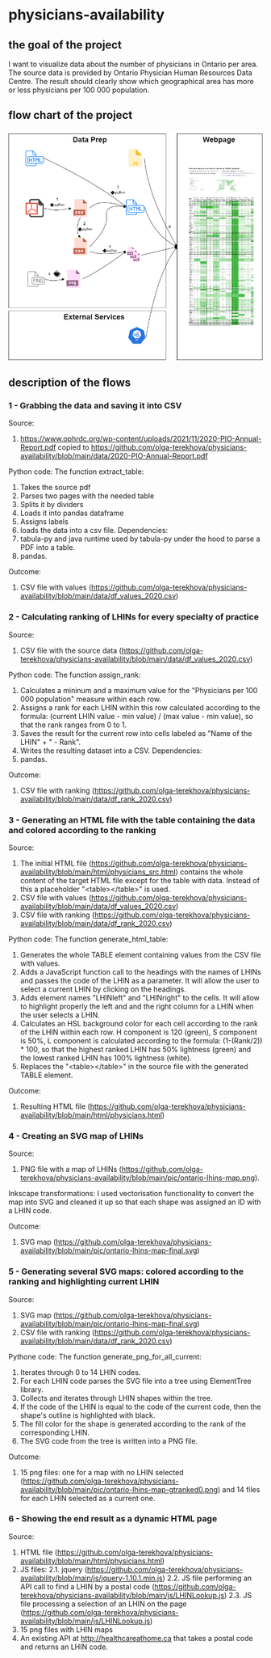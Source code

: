 # physicians-availability
## the goal of the project
I want to visualize data about the number of physicians in Ontario per area. The source data is provided by Ontario Physician Human Resources Data Centre. The result should clearly show which geographical area has more or less physicians per 100 000 population. 
## flow chart of the project
![flow chart of the project](https://github.com/olga-terekhova/physicians-availability/blob/main/docs/diagram.png)
## description of the flows
### 1 - Grabbing the data and saving it into CSV
Source: 
1. https://www.ophrdc.org/wp-content/uploads/2021/11/2020-PIO-Annual-Report.pdf copied to https://github.com/olga-terekhova/physicians-availability/blob/main/data/2020-PIO-Annual-Report.pdf

Python code: 
The function extract_table:
1. Takes the source pdf
2. Parses two pages with the needed table
3. Splits it by dividers
4. Loads it into pandas dataframe
5. Assigns labels
6. loads the data into a csv file. 
Dependencies: 
1. tabula-py and java runtime used by tabula-py under the hood to parse a PDF into a table. 
2. pandas.

Outcome:
1. CSV file with values (https://github.com/olga-terekhova/physicians-availability/blob/main/data/df_values_2020.csv)


### 2 - Calculating ranking of LHINs for every specialty of practice
Source:
1. CSV file with the source data (https://github.com/olga-terekhova/physicians-availability/blob/main/data/df_values_2020.csv)

Python code: 
The function assign_rank:
1. Calculates a mininum and a maximum value for the "Physicians per 100 000 population" measure within each row.
2. Assigns a rank for each LHIN within this row calculated according to the formula: (current LHIN value - min value) / (max value - min value), so that the rank ranges from 0 to 1.
3. Saves the result for the current row into cells labeled as "Name of the LHIN" + " - Rank". 
4. Writes the resulting dataset into a CSV.
Dependencies: 
1. pandas.

Outcome:
1. CSV file with ranking (https://github.com/olga-terekhova/physicians-availability/blob/main/data/df_rank_2020.csv)

### 3 - Generating an HTML file with the table containing the data and colored according to the ranking
Source:
1. The initial HTML file (https://github.com/olga-terekhova/physicians-availability/blob/main/html/physicians_src.html) contains the whole content of the target HTML file except for the table with data. Instead of this a placeholder "&lt;table&gt;&lt;/table&gt;" is used.
2. CSV file with values (https://github.com/olga-terekhova/physicians-availability/blob/main/data/df_values_2020.csv)
3. CSV file with ranking (https://github.com/olga-terekhova/physicians-availability/blob/main/data/df_rank_2020.csv)

Python code: 
The function generate_html_table:
1. Generates the whole TABLE element containing values from the CSV file with values. 
2. Adds a JavaScript function call to the headings with the names of LHINs and passes the code of the LHIN as a parameter. It will allow the user to select a current LHIN by clicking on the headings. 
3. Adds element names "LHINleft" and "LHINright" to the cells. It will allow to highlight properly the left and and the right column for a LHIN when the user selects a LHIN.
4. Calculates an HSL background color for each cell according to the rank of the LHIN within each row. H component is 120 (green), S component is 50%, L component is calculated according to the formula: (1-(Rank/2)) * 100, so that the highest ranked LHIN has 50% lightness (green) and the lowest ranked LHIN has 100% lightness (white).
5. Replaces the "&lt;table&gt;&lt;/table&gt;" in the source file with the generated TABLE element.

Outcome:
1. Resulting HTML file (https://github.com/olga-terekhova/physicians-availability/blob/main/html/physicians.html)

### 4 - Creating an SVG map of LHINs
Source:
1. PNG file with a map of LHINs (https://github.com/olga-terekhova/physicians-availability/blob/main/pic/ontario-lhins-map.png).

Inkscape transformations:
I used vectorisation functionality to convert the map into SVG and cleaned it up so that each shape was assigned an ID with a LHIN code. 

Outcome:
1. SVG map (https://github.com/olga-terekhova/physicians-availability/blob/main/pic/ontario-lhins-map-final.svg)

### 5 - Generating several SVG maps: colored according to the ranking and highlighting current LHIN
Source: 
1. SVG map (https://github.com/olga-terekhova/physicians-availability/blob/main/pic/ontario-lhins-map-final.svg)
2. CSV file with ranking (https://github.com/olga-terekhova/physicians-availability/blob/main/data/df_rank_2020.csv)

Pythone code:
The function generate_png_for_all_current:
1. Iterates through 0 to 14 LHIN codes.
2. For each LHIN code parses the SVG file into a tree using ElementTree library.
3. Collects and iterates through LHIN shapes within the tree.
4. If the code of the LHIN is equal to the code of the current code, then the shape's outline is highlighted with black.
5. The fill color for the shape is generated according to the rank of the corresponding LHIN. 
6. The SVG code from the tree is written into a PNG file. 

Outcome:
1. 15 png files: one for a map with no LHIN selected (https://github.com/olga-terekhova/physicians-availability/blob/main/pic/ontario-lhins-map-gtranked0.png) and 14 files for each LHIN selected as a current one.

### 6 - Showing the end result as a dynamic HTML page
Source:
1. HTML file (https://github.com/olga-terekhova/physicians-availability/blob/main/html/physicians.html)
2. JS files:
2.1. jquery (https://github.com/olga-terekhova/physicians-availability/blob/main/js/jquery-1.10.1.min.js)
2.2. JS file performing an API call to find a LHIN by a postal code (https://github.com/olga-terekhova/physicians-availability/blob/main/js/LHINLookup.js)
2.3. JS file processing a selection of an LHIN on the page (https://github.com/olga-terekhova/physicians-availability/blob/main/js/LHINLookup.js)
3. 15 png files with LHIN maps
4. An existing API at http://healthcareathome.ca that takes a postal code and returns an LHIN code.

